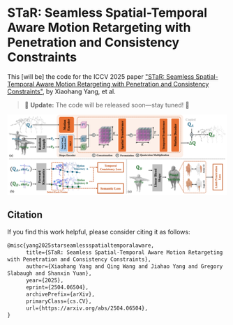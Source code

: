 # STaR: Seamless Spatial-Temporal Aware Motion Retargeting with Penetration and Consistency Constraints

This [will be] the code for the ICCV 2025 paper ["STaR: Seamless Spatial-Temporal Aware Motion Retargeting with Penetration and Consistency Constraints"](https://arxiv.org/abs/2504.06504), by Xiaohang Yang, et al.

 > 🚀 **Update:** The code will be released soon—stay tuned! 👀

![Architecture Details](assets/detail.png)

## Citation                                                                                                                                                  
If you find this work helpful, please consider citing it as follows:
```   
@misc{yang2025starseamlessspatialtemporalaware,
      title={STaR: Seamless Spatial-Temporal Aware Motion Retargeting with Penetration and Consistency Constraints}, 
      author={Xiaohang Yang and Qing Wang and Jiahao Yang and Gregory Slabaugh and Shanxin Yuan},
      year={2025},
      eprint={2504.06504},
      archivePrefix={arXiv},
      primaryClass={cs.CV},
      url={https://arxiv.org/abs/2504.06504}, 
}
```